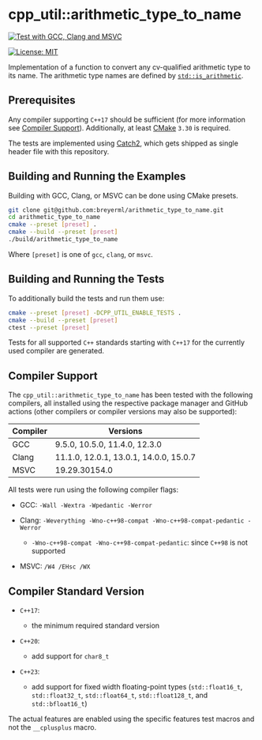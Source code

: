 # cpp_util::arithmetic_type_to_name

[![Test with GCC, Clang and MSVC](https://github.com/breyerml/arithmetic_type_to_name/actions/workflows/compiler_test.yml/badge.svg)](https://github.com/breyerml/arithmetic_type_to_name/actions/workflows/compiler_test.yml)

[![License: MIT](https://img.shields.io/badge/License-MIT-yellow.svg)](https://opensource.org/licenses/MIT)

Implementation of a function to convert any cv-qualified arithmetic type to its name. 
The arithmetic type names are defined by [`std::is_arithmetic`](https://en.cppreference.com/w/cpp/types/is_arithmetic).

## Prerequisites

Any compiler supporting `C++17` should be sufficient (for more information see [Compiler Support](#compiler-support)).
Additionally, at least [CMake](https://cmake.org/) `3.30` is required.

The tests are implemented using [Catch2](https://github.com/catchorg/Catch2/tree/v2.x), which gets shipped as single header file with this repository.

## Building and Running the Examples

Building with GCC, Clang, or MSVC can be done using CMake presets.

```bash
git clone git@github.com:breyerml/arithmetic_type_to_name.git
cd arithmetic_type_to_name
cmake --preset [preset] .
cmake --build --preset [preset]
./build/arithmetic_type_to_name
```

Where `[preset]` is one of `gcc`, `clang`, or `msvc`.

## Building and Running the Tests

To additionally build the tests and run them use:

```bash
cmake --preset [preset] -DCPP_UTIL_ENABLE_TESTS .
cmake --build --preset [preset]
ctest --preset [preset]
```

Tests for all supported `C++` standards starting with `C++17` for the currently used compiler are generated.

## Compiler Support

The `cpp_util::arithmetic_type_to_name` has been tested with the following compilers, all installed using the respective package
manager and GitHub actions (other compilers or compiler versions may also be supported):

| Compiler | Versions                               |
|----------|----------------------------------------|
| GCC      | 9.5.0, 10.5.0, 11.4.0, 12.3.0          |
| Clang    | 11.1.0, 12.0.1, 13.0.1, 14.0.0, 15.0.7 |
| MSVC     | 19.29.30154.0                          |

All tests were run using the following compiler flags:

- GCC: `-Wall -Wextra -Wpedantic -Werror`

- Clang: `-Weverything -Wno-c++98-compat -Wno-c++98-compat-pedantic -Werror`
  - `-Wno-c++98-compat -Wno-c++98-compat-pedantic`: since `C++98` is not supported

- MSVC:  `/W4 /EHsc /WX`

## Compiler Standard Version

- `C++17`:
  - the minimum required standard version

- `C++20`:
  - add support for `char8_t`

- `C++23`:
  - add support for fixed width floating-point types (`std::float16_t`, `std::float32_t`, `std::float64_t`, `std::float128_t`, and `std::bfloat16_t`)

The actual features are enabled using the specific features test macros and not the `__cplusplus` macro.
